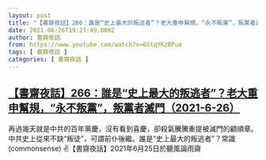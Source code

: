 ```yaml
---
layout: post
title: "【書齋夜話】266：誰是“史上最大的叛逃者”？老大重申幫規，“永不叛黨”，叛黨者滅門（2021-6-26）"
date: 2021-06-26T19:27:49.000Z
author: 書齋夜話
from: https://www.youtube.com/watch?v=6StqYKzBPuo
tags: [ 書齋夜話 ]
categories: [ 書齋夜話 ]
---
```

<!--1624735669000-->
[【書齋夜話】266：誰是“史上最大的叛逃者”？老大重申幫規，“永不叛黨”，叛黨者滅門（2021-6-26）](https://www.youtube.com/watch?v=6StqYKzBPuo)
------

<div>
再過幾天就是中共的百年黨慶，沒有看到喜慶，卻殺氣騰騰重提被滅門的顧順章。中共史上從來不缺“叛徒”，可謂前仆後繼。誰是“史上最大的叛逃者”？常識(commonsense) ✌【書齋夜話】2021年6月25日於聽風論雨齋
</div>
